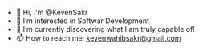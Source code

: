 - 👋 Hi, I’m @KevenSakr
- 👀 I’m interested in Softwar Development
- 🌱 I’m currently discovering what I am truly capable of!
- 📫 How to reach me: kevenwahibsakr@gmail.com

<!---
KevenSakr/KevenSakr is a ✨ special ✨ repository because its `README.md` (this file) appears on your GitHub profile.
You can click the Preview link to take a look at your changes.
--->
